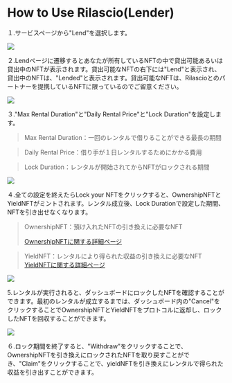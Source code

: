 # How to Use Rilascio(Lender)

１.サービスページから"Lend"を選択します。

![](../../.gitbook/assets/howToUseRilascio\_step-07.png)

２.Lendページに遷移するとあなたが所有しているNFTの中で貸出可能あるいは貸出中のNFTが表示されます。貸出可能なNFTの右下には"Lend"と表示され、貸出中のNFTは、"Lended"と表示されます。貸出可能なNFTは、Rilascioとのパートナーを提携しているNFTに限っているのでご留意ください。

![](../../.gitbook/assets/howToUseRilascio\_step-08.png)

３."Max Rental Duration"と"Daily Rental Price"と"Lock Duration"を設定します。

> Max Rental Duration：一回のレンタルで借りることができる最長の期間

> Daily Rental Price：借り手が１日レンタルするためにかかる費用

> Lock Duration：レンタルが開始されてからNFTがロックされる期間

![](../../.gitbook/assets/howToUseRilascio\_step-09.png)

４.全ての設定を終えたらLock your NFTをクリックすると、OwnershipNFTとYieldNFTがミントされます。レンタル成立後、Lock Durationで設定した期間、NFTを引き出せなくなります。

> OwnershipNFT：預け入れたNFTの引き換えに必要なNFT
>
> [OwnershipNFTに関する詳細ページ](https://www.notion.so/GitBookDocument-9c75d920a3be4379aae86aa37af2347a)

> YieldNFT：レンタルにより得られた収益の引き換えに必要なNFT\
> &#x20;[YieldNFTに関する詳細ページ](https://www.notion.so/GitBookDocument-9c75d920a3be4379aae86aa37af2347a)

![](<../../.gitbook/assets/howToUseRilascio\_step-10 (1).png>)

5.レンタルが実行されると、ダッシュボードにロックしたNFTを確認することができます。最初のレンタルが成立するまでは、ダッシュボード内の"Cancel"をクリックすることでOwnershipNFTとYieldNFTをプロトコルに返却し、ロックしたNFTを回収することができます。

![](../../.gitbook/assets/howToUseRilascio\_step-12.png)

６.ロック期間を終了すると、"Withdraw"をクリックすることで、OwnershipNFTを引き換えにロックされたNFTを取り戻すことができ、"Claim"をクリックすることで、yieldNFTを引き換えにレンタルで得られた収益を引き出すことができます。

